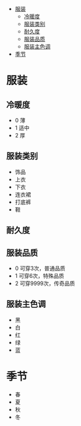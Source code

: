 <!-- TOC -->

- [服装](#服装)
    - [冷暖度](#冷暖度)
    - [服装类别](#服装类别)
    - [耐久度](#耐久度)
    - [服装品质](#服装品质)
    - [服装主色调](#服装主色调)
- [季节](#季节)

<!-- /TOC -->

# 服装
## 冷暖度
* 0 薄
* 1 适中
* 2 厚

## 服装类别
* 饰品
* 上衣
* 下衣
* 连衣裙
* 打底裤
* 鞋

## 耐久度

## 服装品质
* 0 可穿3次，普通品质
* 1 可穿6次，特殊品质
* 2 可穿9999次，传奇品质

## 服装主色调
* 黑
* 白
* 红
* 绿
* 蓝

# 季节

* 春
* 夏
* 秋
* 冬 

